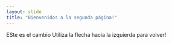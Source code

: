 ```yaml
---
layout: slide
title: "Bienvenidos a la segunda página!"
---
```

ESte es el cambio
Utiliza la flecha hacia la izquierda para volver!
